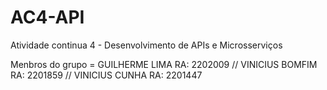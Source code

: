 # AC4-API

Atividade continua 4 - Desenvolvimento de APIs e Microsserviços

Menbros do grupo = GUILHERME LIMA RA: 2202009 // VINICIUS BOMFIM RA: 2201859 // VINICIUS CUNHA RA: 2201447
